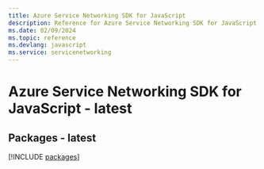 ```yaml
---
title: Azure Service Networking SDK for JavaScript
description: Reference for Azure Service Networking SDK for JavaScript
ms.date: 02/09/2024
ms.topic: reference
ms.devlang: javascript
ms.service: servicenetworking
---
```

# Azure Service Networking SDK for JavaScript - latest
## Packages - latest
[!INCLUDE [packages](service-networking-index.md)]